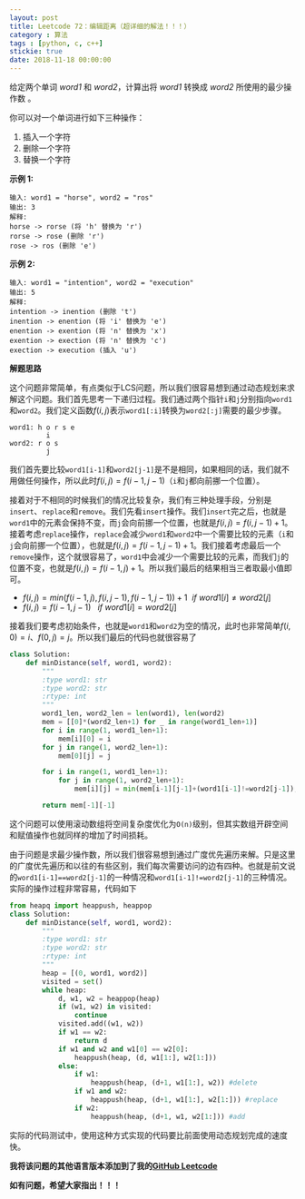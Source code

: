 ```yaml
---
layout: post
title: Leetcode 72：编辑距离（超详细的解法！！！）
category : 算法
tags : [python, c, c++]
stickie: true
date: 2018-11-18 00:00:00
---
```


给定两个单词 *word1* 和 *word2*，计算出将 *word1* 转换成 *word2* 所使用的最少操作数 。

你可以对一个单词进行如下三种操作：

1. 插入一个字符
2. 删除一个字符
3. 替换一个字符

**示例 1:**

```
输入: word1 = "horse", word2 = "ros"
输出: 3
解释: 
horse -> rorse (将 'h' 替换为 'r')
rorse -> rose (删除 'r')
rose -> ros (删除 'e')
```

**示例 2:**

```
输入: word1 = "intention", word2 = "execution"
输出: 5
解释: 
intention -> inention (删除 't')
inention -> enention (将 'i' 替换为 'e')
enention -> exention (将 'n' 替换为 'x')
exention -> exection (将 'n' 替换为 'c')
exection -> execution (插入 'u')
```

**解题思路**

这个问题非常简单，有点类似于LCS问题，所以我们很容易想到通过动态规划来求解这个问题。我们首先思考一下递归过程。我们通过两个指针`i`和`j`分别指向`word1`和`word2`。我们定义函数$f(i,j)$表示`word1[:i]`转换为`word2[:j]`需要的最少步骤。

```
word1: h o r s e
         i
word2: r o s
         j
```

我们首先要比较`word1[i-1]`和`word2[j-1]`是不是相同，如果相同的话，我们就不用做任何操作，所以此时$f(i,j)=f(i-1,j-1)$（`i`和`j`都向前挪一个位置）。

接着对于不相同的时候我们的情况比较复杂，我们有三种处理手段，分别是`insert`、`replace`和`remove`。我们先看`insert`操作。我们`insert`完之后，也就是`word1`中的元素会保持不变，而`j`会向前挪一个位置，也就是$f(i,j)=f(i,j-1)+1$。接着考虑`replace`操作，`replace`会减少`word1`和`word2`中一个需要比较的元素（`i`和`j`会向前挪一个位置），也就是$f(i,j)=f(i-1,j-1)+1$。我们接着考虑最后一个`remove`操作，这个就很容易了，`word1`中会减少一个需要比较的元素，而我们`j`的位置不变，也就是$f(i,j)=f(i-1,j)+1$。所以我们最后的结果相当三者取最小值即可。

- $f(i,j)=min(f(i-1,j),f(i,j-1),f(i-1,j-1))+1\ \ if\ word1[i]\neq word2[j]$
- $f(i,j)=f(i-1,j-1)\ \ \ if \ word1[i]=word2[j]$

接着我们要考虑初始条件，也就是`word1`和`word2`为空的情况，此时也非常简单$f(i,0)=i$、$f(0,j)=j$。所以我们最后的代码也就很容易了

```python
class Solution:
    def minDistance(self, word1, word2):
        """
        :type word1: str
        :type word2: str
        :rtype: int
        """
        word1_len, word2_len = len(word1), len(word2)
        mem = [[0]*(word2_len+1) for _ in range(word1_len+1)]
        for i in range(1, word1_len+1):
            mem[i][0] = i
        for j in range(1, word2_len+1):
            mem[0][j] = j

        for i in range(1, word1_len+1):
            for j in range(1, word2_len+1):
                mem[i][j] = min(mem[i-1][j-1]+(word1[i-1]!=word2[j-1]), mem[i][j-1]+1, mem[i-1][j]+1)

        return mem[-1][-1]
```

这个问题可以使用滚动数组将空间复杂度优化为`O(n)`级别，但其实数组开辟空间和赋值操作也就同样的增加了时间损耗。

由于问题是求最少操作数，所以我们很容易想到通过广度优先遍历来解。只是这里的广度优先遍历和以往的有些区别，我们每次需要访问的边有四种。也就是前文说的`word1[i-1]==word2[j-1]`的一种情况和`word1[i-1]!=word2[j-1]`的三种情况。实际的操作过程非常容易，代码如下

```python
from heapq import heappush, heappop
class Solution:
    def minDistance(self, word1, word2):
        """
        :type word1: str
        :type word2: str
        :rtype: int
        """
        heap = [(0, word1, word2)]
        visited = set()
        while heap:
            d, w1, w2 = heappop(heap)
            if (w1, w2) in visited:
                continue
            visited.add((w1, w2))    
            if w1 == w2:
                return d
            if w1 and w2 and w1[0] == w2[0]:
                heappush(heap, (d, w1[1:], w2[1:]))
            else:
                if w1: 
                    heappush(heap, (d+1, w1[1:], w2)) #delete
                if w1 and w2: 
                    heappush(heap, (d+1, w1[1:], w2[1:])) #replace
                if w2: 
                    heappush(heap, (d+1, w1, w2[1:])) #add
```

实际的代码测试中，使用这种方式实现的代码要比前面使用动态规划完成的速度快。

**我将该问题的其他语言版本添加到了我的[GitHub Leetcode](https://github.com/luliyucoordinate/Leetcode)**

**如有问题，希望大家指出！！！**
